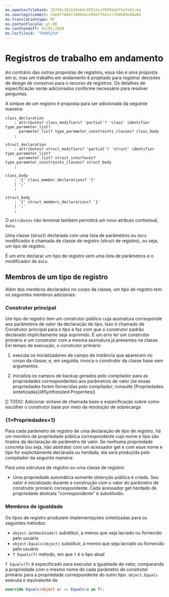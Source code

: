 ```yaml
---
ms.openlocfilehash: 25756c1811d5e6dc97512ce70f99ab7fefa91c4a
ms.sourcegitcommit: 2a6dffb60718065ece95df75e1cc7eb509e48a8d
ms.translationtype: MT
ms.contentlocale: pt-BR
ms.lasthandoff: 03/01/2020
ms.locfileid: "79485234"
---
```

# <a name="records-work-in-progress"></a>Registros de trabalho em andamento

Ao contrário das outras propostas de registros, essa não é uma proposta em si, mas um trabalho em andamento é projetado para registrar decisões de design de consenso para o recurso de registros. Os detalhes de especificação serão adicionados conforme necessário para resolver perguntas.

A sintaxe de um registro é proposta para ser adicionada da seguinte maneira:

```antlr
class_declaration
    : attributes? class_modifiers? 'partial'? 'class' identifier type_parameter_list?
      parameter_list? type_parameter_constraints_clauses? class_body
    ;

struct_declaration
    : attributes? struct_modifiers? 'partial'? 'struct' identifier type_parameter_list?
      parameter_list? struct_interfaces? type_parameter_constraints_clauses? struct_body
    ;

class_body
    : '{' class_member_declarations? '}'
    | ';'
    ;

struct_body
    : '{' struct_members_declarations? '}'
    | ';'
    ;
```

O `attributes` não terminal também permitirá um novo atributo contextual, `data`.

Uma classe (struct) declarada com uma lista de parâmetros ou `data` modificador é chamada de classe de registro (struct de registro), ou seja, um tipo de registro.

É um erro declarar um tipo de registro sem uma lista de parâmetros e o modificador de `data`.

## <a name="members-of-a-record-type"></a>Membros de um tipo de registro

Além dos membros declarados no corpo da classe, um tipo de registro tem os seguintes membros adicionais:

### <a name="primary-constructor"></a>Construtor principal

Um tipo de registro tem um construtor público cuja assinatura corresponde aos parâmetros de valor da declaração de tipo. Isso é chamado de Construtor principal para o tipo e faz com que o construtor padrão declarado implicitamente seja suprimido. É um erro ter um construtor primário e um construtor com a mesma assinatura já presentes na classe.
Em tempo de execução, o construtor primário 

1. executa os inicializadores de campo de instância que aparecem no corpo da classe; e, em seguida, invoca o construtor da classe base sem argumentos.

1. Inicializa os campos de backup gerados pelo compilador para as propriedades correspondentes aos parâmetros de valor (se essas propriedades forem fornecidas pelo compilador; consulte [Propriedades sintetizadas](#Synthesized Properties))


[] TODO: Adicionar sintaxe de chamada base e especificação sobre como escolher o construtor base por meio da resolução de sobrecarga

### <a name="properties"></a>{1&gt;Propriedades&lt;1}

Para cada parâmetro de registro de uma declaração de tipo de registro, há um membro de propriedade pública correspondente cujo nome e tipo são tirados da declaração de parâmetro de valor. Se nenhuma propriedade concreta (ou seja, não abstrata) com um acessador get e com esse nome e tipo for explicitamente declarada ou herdada, ela será produzida pelo compilador da seguinte maneira:

Para uma estrutura de registro ou uma classe de registro:

* Uma propriedade automática somente obtenção pública é criada. Seu valor é inicializado durante a construção com o valor do parâmetro de construtor primário correspondente. Cada acessador get herdado de propriedade abstrata "correspondente" é substituído.

### <a name="equality-members"></a>Membros de igualdade

Os tipos de registro produzem implementações sintetizadas para os seguintes métodos:

* `object.GetHashCode()` substituir, a menos que seja lacrado ou fornecido pelo usuário
* `object.Equals(object)` substituir, a menos que seja lacrado ou fornecido pelo usuário
* `T Equals(T)` método, em que `T` é o tipo atual

`T Equals(T)` é especificado para executar a igualdade de valor, comparando a propriedade com o mesmo nome de cada parâmetro de construtor primário para a propriedade correspondente do outro tipo.
`object.Equals` executa o equivalente de

```C#
override Equals(object o) => Equals(o as T);
```
